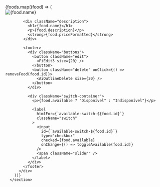 <section>
        {foods.map((food) => (
          <div className="card" key={food.id}>
            <ImageBox isActive={food.available}>
              <img src={food.image} alt={food.name} />
            </ImageBox>

            <div className="description">
              <h1>{food.name}</h1>
              <p>{food.description}</p>
              <strong>{food.priceFormatted}</strong>
            </div>

            <footer>
              <div className="buttons">
                <button className="edit">
                  <FiEdit3 size={20} />
                </button>
                <button className="delete" onClick={() => removeFood(food.id)}>
                  <AiOutlineDelete size={20} />
                </button>
              </div>

              <div className="switch-container">
                <p>{food.available ? "Disponível" : "Indisponível"}</p>

                <label
                  htmlFor={`available-switch-${food.id}`}
                  className="switch"
                >
                  <input
                    id={`available-switch-${food.id}`}
                    type="checkbox"
                    checked={food.available}
                    onChange={() => toggleAvailable(food.id)}
                  />
                  <span className="slider" />
                </label>
              </div>
            </footer>
          </div>
        ))}
      </section>